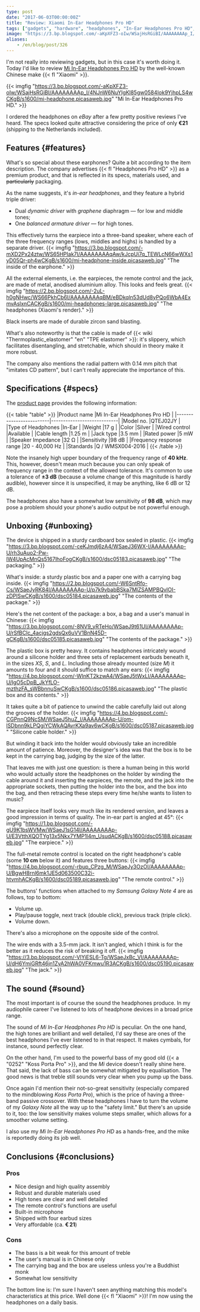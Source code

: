 ```yaml
---
type: post
date: "2017-06-03T00:00:00Z"
title: "Review: Xiaomi In-Ear Headphones Pro HD"
tags: ["gadgets", "hardware", "headphones", "In-Ear Headphones Pro HD", "Mi", "review", "sound", "unboxing", "Xiaomi"]
image: "https://3.bp.blogspot.com/-aKpXFZ3-oIw/WSajHsRGiBI/AAAAAAAAp_I/4NJnW6NuYIgKl85gw0584Iok9YjhpLS4wCKgB/s1600/mi-headphone.picasaweb.jpg"
aliases:
    - /en/blog/post/326
---
```


I'm not really into reviewing gadgets, but in this case it's worth doing it. Today I'd like to review [Mi In-Ear Headphones Pro HD](http://www.mi.com/en/headphonesprohd/) by the well-known Chinese make {{< fl "Xiaomi" >}}.

<!--more-->

{{< imgfig "https://3.bp.blogspot.com/-aKpXFZ3-oIw/WSajHsRGiBI/AAAAAAAAp_I/4NJnW6NuYIgKl85gw0584Iok9YjhpLS4wCKgB/s1600/mi-headphone.picasaweb.jpg" "Mi In-Ear Headphones Pro HD." >}}

I ordered the headphones on *eBay* after a few pretty positive reviews I've heard. The specs looked quite attractive considering the price of only **€21** (shipping to the Netherlands included).

## Features {#features}

What's so special about these earphones? Quite a bit according to the item description. The company advertises {{< fl "Headphones Pro HD" >}} as a premium product, and that is reflected in its specs, materials used, and ~~particularly~~ packaging.

As the name suggests, it's *in-ear headphones*, and they feature a hybrid triple driver:

  * Dual *dynamic driver* with *graphene* diaphragm — for low and middle tones;
  * One *balanced armature driver* — for high tones.

This effectively turns the earpiece into a three-band speaker, where each of the three frequency ranges (lows, middles and highs) is handled by a separate driver.
{{< imgfig "https://3.bp.blogspot.com/-mXD2Px24ztw/WS65HPIak7I/AAAAAAAAqAw/kJcpUi7q_TEWLcN66wWXs1yD05Qr-ph4wCKgB/s1600/mi-headphone-inside.picasaweb.jpg" "The inside of the earphone." >}}

All the external elements, i.e. the earpieces, the remote control and the jack, are made of metal, anodised aluminium alloy. This looks and feels great.
{{< imgfig "https://2.bp.blogspot.com/-2uL-h0gNHwc/WS66PkhCb6I/AAAAAAAAqBM/eBDkqln53dUd8yPQo6WbA4ExmvAslxnCACKgB/s1600/mi-headphones-large.picasaweb.jpg" "The headphones (Xiaomi's render)." >}}

Black inserts are made of durable zircon sand blasting.

What's also noteworthy is that the cable is made of {{< wiki "Thermoplastic_elastomer" "en" "TPE elastomer" >}}: it's slippery, which facilitates disentangling, and stretchable, which should in theory make it more robust.

The company also mentions the radial pattern with 0.14 mm pitch that "imitates CD pattern", but I can't really appreciate the importance of this.

## Specifications {#specs}

The [product page](http://www.mi.com/en/headphonesprohd/specs/) provides the following information:

{{< table "table" >}}
|Product name             |Mi In-Ear Headphones Pro HD |
|-------------------------|----------------------------|
|Model no.                |QTEJ02JY                    |
|Type of Headphones       |In-Ear                      |
|Weight                   |17 g                        |
|Color                    |Silver                      |
|Wired control            |Available                   |
|Cable length             |1.25 m                      |
|Jack type                |3.5 mm                      |
|Rated power              |5 mW                        |
|Speaker Impedance        |32 Ω                        |
|Sensitivity              |98 dB                       |
|Frequency response range |20 - 40,000 Hz              |
|Standards                |Q / WMSX004-2016            |
{{< /table >}}

Note the insanely high upper boundary of the frequency range of **40 kHz**. This, however, doesn't mean much because you can only speak of frequency range in the context of the allowed tolerance. It's common to use a tolerance of **±3 dB** (because a volume change of this magnitude is hardly audible), however since it is unspecified, it may be anything, like 6 dB or 12 dB.

The headphones also have a somewhat low sensitivity of **98 dB**, which may pose a problem should your phone's audio output be not powerful enough.

## Unboxing {#unboxing}

The device is shipped in a sturdy cardboard box sealed in plastic.
{{< imgfig "https://3.bp.blogspot.com/-ceKJmdj6zA4/WSaeJ36WX-I/AAAAAAAAp-U/rh3uAuo2-Pw-IW4UpAcMnQs5167lhoFogCKgB/s1600/dsc05183.picasaweb.jpg" "The packaging." >}}

What's inside: a sturdy plastic box and a paper one with a carrying bag inside.
{{< imgfig "https://2.bp.blogspot.com/-W6SntRfo-Cs/WSaeJyRK84I/AAAAAAAAp-U/p7k9vbabBSka7MlZSAMPBQvlOI-zDPlSwCKgB/s1600/dsc05184.picasaweb.jpg" "The contents of the package." >}}

Here's the net content of the package: a box, a bag and a user's manual in Chinese:
{{< imgfig "https://3.bp.blogspot.com/-8NV9_yRTeHo/WSaeJ9t61UI/AAAAAAAAp-U/rSfBClc_4acjgs2gdsQx6uVV1BnN45D-gCKgB/s1600/dsc05185.picasaweb.jpg" "The contents of the package." >}}

The plastic box is pretty heavy. It contains headphones intricately wound around a silicone holder and three sets of replacement earbuds beneath it, in the sizes *XS*, *S*, and *L*. Including those already mounted (size *M*) it amounts to four and it should suffice to match any ears:
{{< imgfig "https://4.bp.blogspot.com/-WInKT2kzwA4/WSaeJ5tWxLI/AAAAAAAAp-U/IgO5cDpB_JkYfLO-mzthzFA_sWBbnnuSwCKgB/s1600/dsc05186.picasaweb.jpg" "The plastic box and its contents." >}}

It takes quite a bit of patience to unwind the cable carefully laid out along the grooves of the holder.
{{< imgfig "https://4.bp.blogspot.com/-CGPnnQ9NcSM/WSaeJ5huZ_I/AAAAAAAAp-U/om-lSDbnn9kLPQgiYCWkAQAvrKXa9av6wCKgB/s1600/dsc05187.picasaweb.jpg" "Silicone cable holder." >}}

But winding it back into the holder would obviously take an incredible amount of patience. Moreover, the designer's idea was that the box is to be kept in the carrying bag, judging by the size of the latter.

That leaves me with just one question: is there a human being in this world who would actually store the headphones on the holder by winding the cable around it and inserting the earpieces, the remote, and the jack into the appropriate sockets, then putting the holder into the box, and the box into the bag, and then retracing these steps every time he/she wants to listen to music?

The earpiece itself looks very much like its rendered version, and leaves a good impression in terms of quality. The in-ear part is angled at 45°:
{{< imgfig "https://1.bp.blogspot.com/-gU9K1bsWVMw/WSaeJ1sG14I/AAAAAAAAp-U/E3VtthXQOTYg13x5Nkx7YMP1l4m_UsudACKgB/s1600/dsc05188.picasaweb.jpg" "The earpiece." >}}

The full-metal remote control is located on the right headphone's cable (some **10 cm** below it) and features three buttons:
{{< imgfig "https://4.bp.blogspot.com/-rbup_CPzg_M/WSaeJy3OzOI/AAAAAAAAp-U/BgwH8rnl6mk1JE5d063500C32i-htvmhACKgB/s1600/dsc05189.picasaweb.jpg" "The remote control." >}}

The buttons' functions when attached to my *Samsung Galaxy Note 4* are as follows, top to bottom:

* Volume up.
* Play/pause toggle, next track (double click), previous track (triple click).
* Volume down.

There's also a microphone on the opposite side of the control.

The wire ends with a 3.5-mm jack. It isn't angled, which I think is for the better as it reduces the risk of breaking it off.
{{< imgfig "https://3.bp.blogspot.com/-VlYiESL6-Tg/WSaeJxBc_VI/AAAAAAAAp-U/dH6YmiGRft46jn1ZyA2hWA0VFKmwu1R3ACKgB/s1600/dsc05190.picasaweb.jpg" "The jack." >}}

## The sound {#sound}

The most important is of course the sound the headphones produce. In my audiophile career I've listened to lots of headphone devices in a broad price range.

The sound of *Mi In-Ear Headphones Pro HD* is peculiar. On the one hand, the high tones are brilliant and well detailed, I'd say these are ones of the best headphones I've ever listened to in that respect. It makes cymbals, for instance, sound perfectly clear.

On the other hand, I'm used to the powerful bass of my good old {{< a "0252" "Koss Porta Pro" >}}, and the *Mi* device doesn't really shine here. That said, the lack of bass can be somewhat mitigated by equalisation. The good news is that treble still sounds very clear when you pump up the bass.

Once again I'd mention their not-so-great sensitivity (especially compared to the mindblowing *Koss Porta Pro*), which is the price of having a three-band passive crossover. With these headphones I have to turn the volume of my *Galaxy Note* all the way up to the "safety limit." But there's an upside to it, too: the low sensitivity makes volume steps smaller, which allows for a smoother volume setting.

I also use my *Mi In-Ear Headphones Pro HD* as a hands-free, and the mike is reportedly doing its job well.

## Conclusions {#conclusions}

### Pros

* Nice design and high quality assembly
* Robust and durable materials used
* High tones are clear and well detailed
* The remote control's functions are useful
* Built-in microphone
* Shipped with four earbud sizes
* Very affordable (ca. **€ 21**)

### Cons

* The bass is a bit weak for this amount of treble
* The user's manual is in Chinese only
* The carrying bag and the box are useless unless you're a Buddhist monk
* Somewhat low sensitivity

The bottom line is: I'm sure I haven't seen anything matching this model's characteristics at this price. Well done {{< fl "Xiaomi" >}}! I'm now using the headphones on a daily basis.
